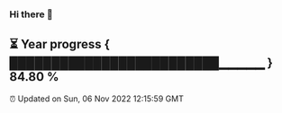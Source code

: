 ### Hi there 👋
⏳ Year progress { █████████████████████████▁▁▁▁▁ } 84.80 %
---
⏰ Updated on Sun, 06 Nov 2022 12:15:59 GMT

